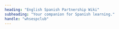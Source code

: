 ```yaml
---
heading: "English Spanish Partnership Wiki"
subheading: "Your companion for Spanish learning."
handle: "whsespclub"
---
```



